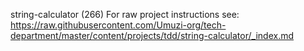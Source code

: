 string-calculator (266)
For raw project instructions see: https://raw.githubusercontent.com/Umuzi-org/tech-department/master/content/projects/tdd/string-calculator/_index.md